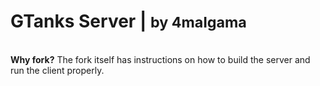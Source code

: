 <h1>GTanks Server | <small>by 4malgama</small></h1><br>
<b>Why fork?</b> The fork itself has instructions on how to build the server and run the client properly.

